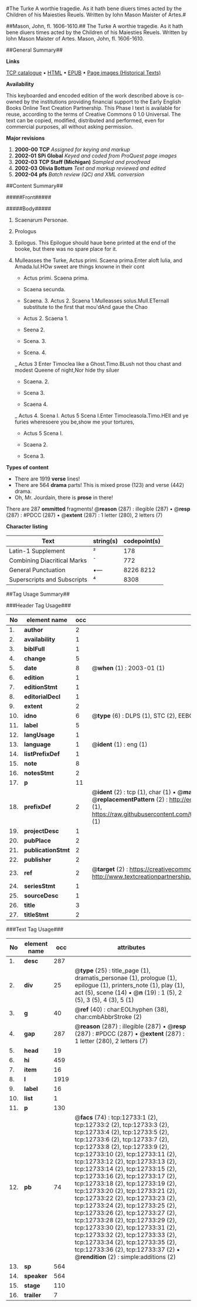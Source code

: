 #The Turke A worthie tragedie. As it hath bene diuers times acted by the Children of his Maiesties Reuels. Written by Iohn Mason Maister of Artes.#

##Mason, John, fl. 1606-1610.##
The Turke A worthie tragedie. As it hath bene diuers times acted by the Children of his Maiesties Reuels. Written by Iohn Mason Maister of Artes.
Mason, John, fl. 1606-1610.

##General Summary##

**Links**

[TCP catalogue](http://www.ota.ox.ac.uk/tcp/)  • 
[HTML](http://tei.it.ox.ac.uk/tcp/Texts-HTML/free/A07/A07217.html)  • 
[EPUB](http://tei.it.ox.ac.uk/tcp/Texts-EPUB/free/A07/A07217.epub) • 
[Page images (Historical Texts)](https://data.historicaltexts.jisc.ac.uk/view?pubId=eebo-99847679e&pageId=eebo-99847679e-12733-1)

**Availability**

This keyboarded and encoded edition of the
	       work described above is co-owned by the institutions
	       providing financial support to the Early English Books
	       Online Text Creation Partnership. This Phase I text is
	       available for reuse, according to the terms of Creative
	       Commons 0 1.0 Universal. The text can be copied,
	       modified, distributed and performed, even for
	       commercial purposes, all without asking permission.

**Major revisions**

1. __2000-00__ __TCP__ *Assigned for keying and markup*
1. __2002-01__ __SPi Global__ *Keyed and coded from ProQuest page images*
1. __2002-03__ __TCP Staff (Michigan)__ *Sampled and proofread*
1. __2002-03__ __Olivia Bottum__ *Text and markup reviewed and edited*
1. __2002-04__ __pfs__ *Batch review (QC) and XML conversion*

##Content Summary##

#####Front#####

#####Body#####

1. Scaenarum Personae.

1. Prologus

1. Epilogus.
This Epilogue should haue bene printed at the end of the booke, but there was no spare place for it.
1. Mulleasses the Turke,
Actus primi. Scaena prima.Enter aloft Iulia, and Amada.Iul.HOw sweet are things knowne in their cont
      * Actus primi. Scaena prima.

      * Scaena secunda.

      * Scaena. 3.
Actus 2. Scaena 1.Mulleasses solus.Mull.ETernall substitute to the first that mou'dAnd gaue the Chao
      * Actus 2. Scaena 1.

      * Seena 2.

      * Scena. 3.

      * Scena. 4.

    _ Actus 3
Enter Timoclea like a Ghost.Timo.BLush not thou chast and modest Queene of night,Nor hide thy siluer
      * Scaena. 2.

      * Scena 3.

      * Scaena 4.

    _ Actus 4. Scena I.
Actus 5 Scena I.Enter Timocleasola.Timo.HEll and ye furies wheresoere you be,show me your tortures, 
      * Actus 5 Scena I.

      * Scaena 2.

      * Scena 3.

**Types of content**

  * There are 1919 **verse** lines!
  * There are 564 **drama** parts! This is mixed prose (123) and verse (442) drama.
  * Oh, Mr. Jourdain, there is **prose** in there!

There are 287 **ommitted** fragments! 
 @__reason__ (287) : illegible (287)  •  @__resp__ (287) : #PDCC (287)  •  @__extent__ (287) : 1 letter (280), 2 letters (7)

**Character listing**


|Text|string(s)|codepoint(s)|
|---|---|---|
|Latin-1 Supplement|²|178|
|Combining             Diacritical Marks|̄|772|
|General Punctuation|•—|8226 8212|
|Superscripts             and Subscripts|⁴|8308|

##Tag Usage Summary##

###Header Tag Usage###

|No|element name|occ|attributes|
|---|---|---|---|
|1.|__author__|2||
|2.|__availability__|1||
|3.|__biblFull__|1||
|4.|__change__|5||
|5.|__date__|8| @__when__ (1) : 2003-01 (1)|
|6.|__edition__|1||
|7.|__editionStmt__|1||
|8.|__editorialDecl__|1||
|9.|__extent__|2||
|10.|__idno__|6| @__type__ (6) : DLPS (1), STC (2), EEBO-CITATION (1), PROQUEST (1), VID (1)|
|11.|__label__|5||
|12.|__langUsage__|1||
|13.|__language__|1| @__ident__ (1) : eng (1)|
|14.|__listPrefixDef__|1||
|15.|__note__|8||
|16.|__notesStmt__|2||
|17.|__p__|11||
|18.|__prefixDef__|2| @__ident__ (2) : tcp (1), char (1)  •  @__matchPattern__ (2) : ([0-9\-]+):([0-9IVX]+) (1), (.+) (1)  •  @__replacementPattern__ (2) : http://eebo.chadwyck.com/downloadtiff?vid=$1&page=$2 (1), https://raw.githubusercontent.com/textcreationpartnership/Texts/master/tcpchars.xml#$1 (1)|
|19.|__projectDesc__|1||
|20.|__pubPlace__|2||
|21.|__publicationStmt__|2||
|22.|__publisher__|2||
|23.|__ref__|2| @__target__ (2) : https://creativecommons.org/publicdomain/zero/1.0/ (1), http://www.textcreationpartnership.org/docs/. (1)|
|24.|__seriesStmt__|1||
|25.|__sourceDesc__|1||
|26.|__title__|3||
|27.|__titleStmt__|2||


###Text Tag Usage###

|No|element name|occ|attributes|
|---|---|---|---|
|1.|__desc__|287||
|2.|__div__|25| @__type__ (25) : title_page (1), dramatis_personae (1), prologue (1), epilogue (1), printers_note (1), play (1), act (5), scene (14)  •  @__n__ (19) : 1 (5), 2 (5), 3 (5), 4 (3), 5 (1)|
|3.|__g__|40| @__ref__ (40) : char:EOLhyphen (38), char:cmbAbbrStroke (2)|
|4.|__gap__|287| @__reason__ (287) : illegible (287)  •  @__resp__ (287) : #PDCC (287)  •  @__extent__ (287) : 1 letter (280), 2 letters (7)|
|5.|__head__|19||
|6.|__hi__|459||
|7.|__item__|16||
|8.|__l__|1919||
|9.|__label__|16||
|10.|__list__|1||
|11.|__p__|130||
|12.|__pb__|74| @__facs__ (74) : tcp:12733:1 (2), tcp:12733:2 (2), tcp:12733:3 (2), tcp:12733:4 (2), tcp:12733:5 (2), tcp:12733:6 (2), tcp:12733:7 (2), tcp:12733:8 (2), tcp:12733:9 (2), tcp:12733:10 (2), tcp:12733:11 (2), tcp:12733:12 (2), tcp:12733:13 (2), tcp:12733:14 (2), tcp:12733:15 (2), tcp:12733:16 (2), tcp:12733:17 (2), tcp:12733:18 (2), tcp:12733:19 (2), tcp:12733:20 (2), tcp:12733:21 (2), tcp:12733:22 (2), tcp:12733:23 (2), tcp:12733:24 (2), tcp:12733:25 (2), tcp:12733:26 (2), tcp:12733:27 (2), tcp:12733:28 (2), tcp:12733:29 (2), tcp:12733:30 (2), tcp:12733:31 (2), tcp:12733:32 (2), tcp:12733:33 (2), tcp:12733:34 (2), tcp:12733:35 (2), tcp:12733:36 (2), tcp:12733:37 (2)  •  @__rendition__ (2) : simple:additions (2)|
|13.|__sp__|564||
|14.|__speaker__|564||
|15.|__stage__|110||
|16.|__trailer__|7||
